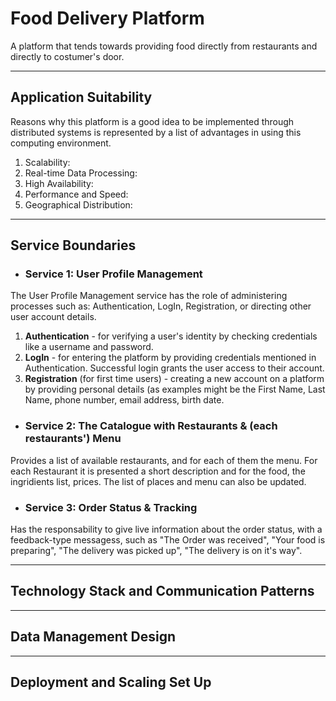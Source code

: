 # Food Delivery Platform
A platform that tends towards providing food directly from restaurants and directly to costumer's door. 

<hr>

## Application Suitability

Reasons why this platform is a good idea to be implemented through distributed systems is represented by a list of advantages in using this computing environment.

1. Scalability:
2. Real-time Data Processing:
3. High Availability:
4. Performance and Speed:
5. Geographical Distribution:


<hr>

## Service Boundaries

+ ### Service 1: User Profile Management

The User Profile Management service has the role of administering processes such as: Authentication, LogIn, Registration, or directing other user account details.

1. **Authentication** - for verifying a user's identity by checking credentials like a username and password.
2. **LogIn** - for entering the platform by providing credentials mentioned in Authentication. Successful login grants the user access to their account.
3. **Registration** (for first time users) - creating a new account on a platform by providing personal details (as examples might be the First Name, Last Name, phone number, email address, birth date.
   
+ ### Service 2: The Catalogue with Restaurants & (each restaurants') Menu

Provides a list of available restaurants, and for each of them the menu. For each Restaurant it is presented a short description and for the food, the ingridients list, prices. The list of places and menu can also be updated.
 
+ ### Service 3: Order Status & Tracking

Has the responsability to give live information about the order status, with a feedback-type messagess, such as "The Order was received", "Your food is preparing", "The delivery was picked up", "The delivery is on it's way".

<hr>

## Technology Stack and Communication Patterns

<hr>

## Data Management Design

<hr>

## Deployment and Scaling Set Up
